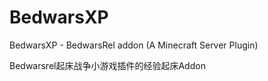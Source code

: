 # BedwarsXP

BedwarsXP - BedwarsRel addon (A Minecraft Server Plugin)

Bedwarsrel起床战争小游戏插件的经验起床Addon
